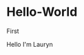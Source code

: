 # Hello-World
First
<!DOCTYPE html>
  <html>
    <body>
      <p> Hello I'm Lauryn</p>
  </body>
</html>
      
    
